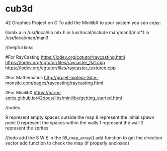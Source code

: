 # cub3d
42 Graphics Project on C
To add the MinilibX to your system you can copy:

libmlx.a in /usr/local/lib
mlx.h in /usr/local/include
man/man3/mlx*.1 in /usr/local/man/man3








//helpful links

#For RayCasting
https://lodev.org/cgtutor/raycasting.html
https://lodev.org/cgtutor/files/raycaster_flat.cpp
https://lodev.org/cgtutor/files/raycaster_textured.cpp

#For Mathematics
http://projet-moteur-3d.e-monsite.com/pages/raycasting/raycasting.html

#For MinilibX
https://harm-smits.github.io/42docs/libs/minilibx/getting_started.html




//notes

9 represent empty spaces outside the map
8 represent the initial spawn point
0 represent the spaces within the walls
1 represent the wall
2 represent the sprites


//todo
add the S W E in the fill_map_array() 
add function to get the direction vector
add function to check the map (if properly enclosed)

